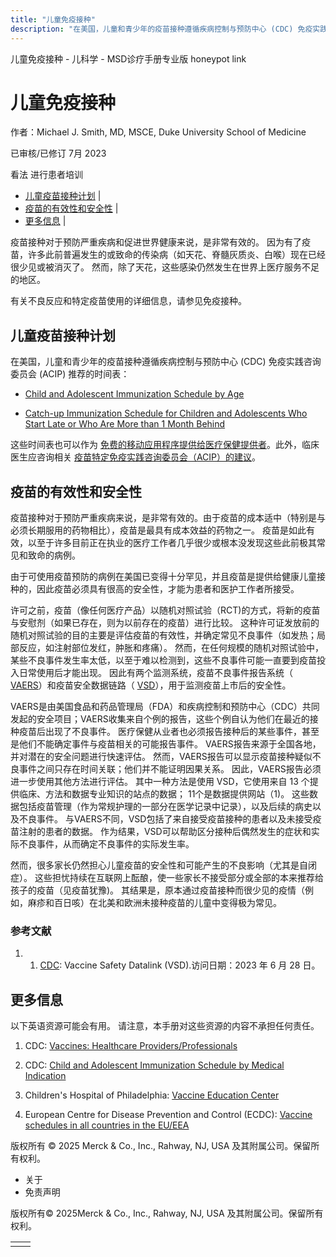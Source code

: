 ```yaml
---
title: "儿童免疫接种"
description: "在美国，儿童和青少年的疫苗接种遵循疾病控制与预防中心 (CDC) 免疫实践咨询委员会 (ACIP) 推荐的时间表："
---
```


﻿儿童免疫接种 \- 儿科学 \- MSD诊疗手册专业版 honeypot link

# 儿童免疫接种

作者：Michael J. Smith, MD, MSCE, Duke University School of Medicine

已审核/已修订 7月 2023

看法 进行患者培训

- [儿童疫苗接种计划](#儿童疫苗接种计划_v82347971_zh) \|
- [疫苗的有效性和安全性](#疫苗的有效性和安全性_v82347984_zh) \|
- [更多信息](#更多信息_v45395886_zh) \|

疫苗接种对于预防严重疾病和促进世界健康来说，是非常有效的。 因为有了疫苗，许多此前普遍发生的或致命的传染病（如天花、脊髓灰质炎、白喉）现在已经很少见或被消灭了。 然而，除了天花，这些感染仍然发生在世界上医疗服务不足的地区。

有关不良反应和特定疫苗使用的详细信息，请参见免疫接种。

## 儿童疫苗接种计划

在美国，儿童和青少年的疫苗接种遵循疾病控制与预防中心 (CDC) 免疫实践咨询委员会 (ACIP) 推荐的时间表：

- [Child and Adolescent Immunization Schedule by Age](https://www.cdc.gov/vaccines/schedules/hcp/imz/child-adolescent.html)

- [Catch-up Immunization Schedule for Children and Adolescents Who Start Late or Who Are More than 1 Month Behind](https://www.cdc.gov/vaccines/schedules/hcp/imz/catchup.html)


这些时间表也可以作为 [免费的移动应用程序提供给医疗保健提供者](http://www.cdc.gov/vaccines/schedules/hcp/schedule-app.html)。此外，临床医生应咨询相关 [疫苗特定免疫实践咨询委员会（ACIP）的建议](https://www.cdc.gov/vaccines/hcp/acip-recs/index.html)。

## 疫苗的有效性和安全性

疫苗接种对于预防严重疾病来说，是非常有效的。由于疫苗的成本适中（特别是与必须长期服用的药物相比），疫苗是最具有成本效益的药物之一。 疫苗是如此有效，以至于许多目前正在执业的医疗工作者几乎很少或根本没发现这些此前极其常见和致命的病例。

由于可使用疫苗预防的病例在美国已变得十分罕见，并且疫苗是提供给健康儿童接种的，因此疫苗必须具有很高的安全性，才能为患者和医护工作者所接受。

许可之前，疫苗（像任何医疗产品）以随机对照试验（RCT)的方式，将新的疫苗与安慰剂（如果已存在，则为以前存在的疫苗）进行比较。 这种许可证发放前的随机对照试验的目的主要是评估疫苗的有效性，并确定常见不良事件（如发热；局部反应，如注射部位发红，肿胀和疼痛）。 然而，在任何规模的随机对照试验中，某些不良事件发生率太低，以至于难以检测到，这些不良事件可能一直要到疫苗投入日常使用后才能出现。 因此有两个监测系统，疫苗不良事件报告系统（ [VAERS](http://vaers.hhs.gov/index)）和疫苗安全数据链路（ [VSD](https://www.cdc.gov/vaccinesafety/ensuringsafety/monitoring/vsd/)），用于监测疫苗上市后的安全性。

VAERS是由美国食品和药品管理局（FDA）和疾病控制和预防中心（CDC）共同发起的安全项目；VAERS收集来自个例的报告，这些个例自认为他们在最近的接种疫苗后出现了不良事件。 医疗保健从业者也必须报告接种后的某些事件，甚至是他们不能确定事件与疫苗相关的可能报告事件。 VAERS报告来源于全国各地，并对潜在的安全问题进行快速评估。 然而，VAERS报告可以显示疫苗接种疑似不良事件之间只存在时间关联；他们并不能证明因果关系。 因此，VAERS报告必须进一步使用其他方法进行评估。 其中一种方法是使用 VSD，它使用来自 13 个提供临床、方法和数据专业知识的站点的数据； 11个是数据提供网站（1)。 这些数据包括疫苗管理（作为常规护理的一部分在医学记录中记录），以及后续的病史以及不良事件。 与VAERS不同，VSD包括了来自接受疫苗接种的患者以及未接受疫苗注射的患者的数据。 作为结果，VSD可以帮助区分接种后偶然发生的症状和实际不良事件，从而确定不良事件的实际发生率。

然而，很多家长仍然担心儿童疫苗的安全性和可能产生的不良影响（尤其是自闭症）。 这些担忧持续在互联网上酝酿，使一些家长不接受部分或全部的本来推荐给孩子的疫苗（见疫苗犹豫)。 其结果是，原本通过疫苗接种而很少见的疫情（例如，麻疹和百日咳）在北美和欧洲未接种疫苗的儿童中变得极为常见。

### 参考文献

1. 1. [CDC](https://www.cdc.gov/vaccinesafety/ensuringsafety/monitoring/vsd/): Vaccine Safety Datalink (VSD).访问日期：2023 年 6 月 28 日。


## 更多信息

以下英语资源可能会有用。 请注意，本手册对这些资源的内容不承担任何责任。

1. CDC: [Vaccines: Healthcare Providers/Professionals](https://www.cdc.gov/vaccines/hcp/index.html)

2. CDC: [Child and Adolescent Immunization Schedule by Medical Indication](https://www.cdc.gov/vaccines/schedules/hcp/imz/child-indications.html)

3. Children's Hospital of Philadelphia: [Vaccine Education Center](https://www.chop.edu/centers-programs/vaccine-education-center)

4. European Centre for Disease Prevention and Control (ECDC): [Vaccine schedules in all countries in the EU/EEA](https://vaccine-schedule.ecdc.europa.eu/)




版权所有 © 2025
Merck & Co., Inc., Rahway, NJ, USA 及其附属公司。保留所有权利。

- 关于
- 免责声明

版权所有© 2025Merck & Co., Inc., Rahway, NJ, USA 及其附属公司。保留所有权利。

|     |     |
| --- | --- |
|  |  |